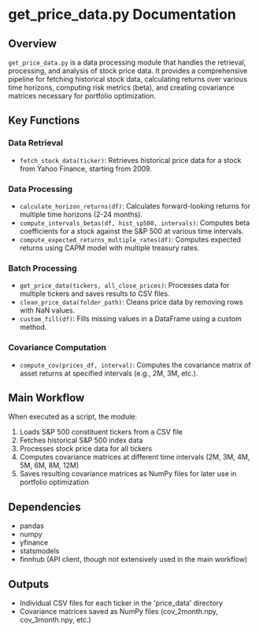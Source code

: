 # get_price_data.py Documentation

## Overview
`get_price_data.py` is a data processing module that handles the retrieval, processing, and analysis of stock price data. It provides a comprehensive pipeline for fetching historical stock data, calculating returns over various time horizons, computing risk metrics (beta), and creating covariance matrices necessary for portfolio optimization.

## Key Functions

### Data Retrieval
- `fetch_stock_data(ticker)`: Retrieves historical price data for a stock from Yahoo Finance, starting from 2009.

### Data Processing
- `calculate_horizon_returns(df)`: Calculates forward-looking returns for multiple time horizons (2-24 months).
- `compute_intervals_betas(df, hist_sp500, intervals)`: Computes beta coefficients for a stock against the S&P 500 at various time intervals.
- `compute_expected_returns_multiple_rates(df)`: Computes expected returns using CAPM model with multiple treasury rates.

### Batch Processing
- `get_price_data(tickers, all_close_prices)`: Processes data for multiple tickers and saves results to CSV files.
- `clean_price_data(folder_path)`: Cleans price data by removing rows with NaN values.
- `custom_fill(df)`: Fills missing values in a DataFrame using a custom method.

### Covariance Computation
- `compute_cov(prices_df, interval)`: Computes the covariance matrix of asset returns at specified intervals (e.g., 2M, 3M, etc.).

## Main Workflow
When executed as a script, the module:
1. Loads S&P 500 constituent tickers from a CSV file
2. Fetches historical S&P 500 index data
3. Processes stock price data for all tickers
4. Computes covariance matrices at different time intervals (2M, 3M, 4M, 5M, 6M, 8M, 12M)
5. Saves resulting covariance matrices as NumPy files for later use in portfolio optimization

## Dependencies
- pandas
- numpy
- yfinance
- statsmodels
- finnhub (API client, though not extensively used in the main workflow)

## Outputs
- Individual CSV files for each ticker in the 'price_data' directory
- Covariance matrices saved as NumPy files (cov_2month.npy, cov_3month.npy, etc.)

